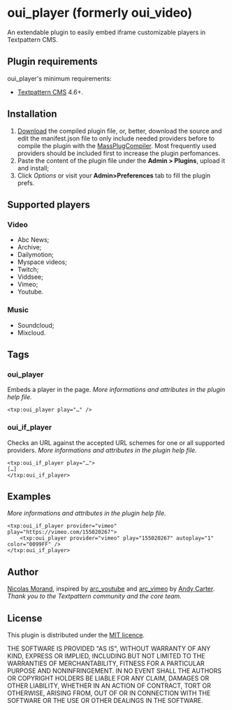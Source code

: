 # oui_player (formerly oui_video)

An extendable plugin to easily embed iframe customizable players in Textpattern CMS.

## Plugin requirements

oui_player's minimum requirements:

* [Textpattern CMS](http://textpattern.com/) 4.6+.

## Installation

1. [Download](https://github.com/NicolasGraph/oui_player/releases) the compiled plugin file, or, better, download the source and edit the manifest.json file to only include needed providers before to compile the plugin with the [MassPlugCompiler](https://github.com/gocom/MassPlugCompiler). Most frequently used providers should be included first to increase the plugin perfomances.
1. Paste the content of the plugin file under the **Admin > Plugins**, upload it and install;
1. Click *Options* or visit your **Admin>Preferences** tab to fill the plugin prefs.

## Supported players

### Video

* Abc News;
* Archive;
* Dailymotion;
* Myspace videos;
* Twitch;
* Viddsee;
* Vimeo;
* Youtube.

### Music

* Soundcloud;
* Mixcloud.

## Tags

### oui_player

Embeds a player in the page.
*More informations and attributes in the plugin help file.*

```
<txp:oui_player play="…" />
```

### oui_if_player

Checks an URL against the accepted URL schemes for one or all supported providers.
*More informations and attributes in the plugin help file.*

```
<txp:oui_if_player play="…">
[…]
</txp:oui_if_player>
```

## Examples

*More informations and attributes in the plugin help file.*

```
<txp:oui_if_player provider="vimeo" play="https://vimeo.com/155020267">
    <txp:oui_player provider="vimeo" play="155020267" autoplay="1" color="0099FF" />
</txp:oui_if_player>
```

## Author

[Nicolas Morand](https://twitter.com/NicolasGraph), inspired by [arc_youtube](http://andy-carter.com/txp/arc_youtube) and [arc_vimeo](http://andy-carter.com/txp/arc_vimeo) by [Andy Carter](http://andy-carter.com).
*Thank you to the Textpattern community and the core team.*

## License

This plugin is distributed under the [MIT licence](https://opensource.org/licenses/MIT).

THE SOFTWARE IS PROVIDED "AS IS", WITHOUT WARRANTY OF ANY KIND, EXPRESS OR IMPLIED, INCLUDING BUT NOT LIMITED TO THE WARRANTIES OF MERCHANTABILITY, FITNESS FOR A PARTICULAR PURPOSE AND NONINFRINGEMENT. IN NO EVENT SHALL THE AUTHORS OR COPYRIGHT HOLDERS BE LIABLE FOR ANY CLAIM, DAMAGES OR OTHER LIABILITY, WHETHER IN AN ACTION OF CONTRACT, TORT OR OTHERWISE, ARISING FROM, OUT OF OR IN CONNECTION WITH THE SOFTWARE OR THE USE OR OTHER DEALINGS IN THE SOFTWARE.
